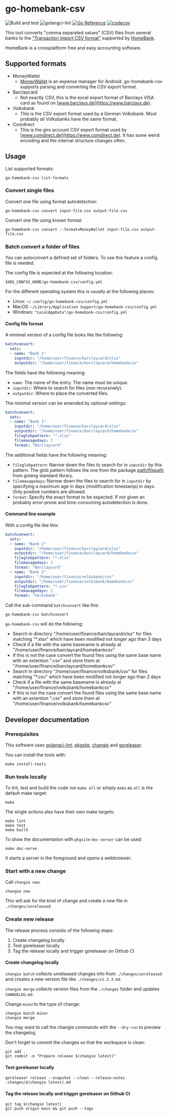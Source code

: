 # go-homebank-csv

![Build and test](https://github.com/sercxanto/go-homebank-csv/actions/workflows/build-and-test.yml/badge.svg)
![golangci-lint](https://github.com/sercxanto/go-homebank-csv/actions/workflows/golangci-lint.yml/badge.svg)
[![Go Reference](https://pkg.go.dev/badge/github.com/sercxanto/go-homebank-csv.svg)](https://pkg.go.dev/github.com/sercxanto/go-homebank-csv)
[![codecov](https://codecov.io/gh/sercxanto/go-homebank-csv/graph/badge.svg?token=HB6HHXV7X6)](https://codecov.io/gh/sercxanto/go-homebank-csv)

This tool converts "comma separated values" (CSV) files from several banks to the
["Transaction import CSV format"](http://homebank.free.fr/help/misc-csvformat.html)
supported by [HomeBank](http://homebank.free.fr/).

HomeBank is a crossplatform free and easy accounting software.

## Supported formats

* MoneyWallet
  * [MoneyWallet](https://f-droid.org/en/packages/com.oriondev.moneywallet) is an expense manager for Android.
go-homebank-csv supports parsing and converting the CSV export format.
* Barclaycard
  * Not exactly CSV, this is the excel export format of Barclays VISA card as found on [www.barclays.de](https://www.barclays.de).
* Volksbank
  * This is the CSV export format used by a German Volksbank. Most probably all Volksbanks have the same format.
* Comdirect
  * This is the giro account CSV export format used by [www.comdirect.de](https://www.comdirect.de).
It has some weird encoding and the internal structure changes often.

## Usage

List supported formats:

```shell
go-homebank-csv list-formats
```

### Convert single files

Convert one file using format autodetection:

```shell
go-homebank-csv convert input-file.csv output-file.csv
```

Convert one file using known format:

```shell
go-homebank-csv convert --format=MoneyWallet input-file.csv output-file.csv
```

### Batch convert a folder of files

You can autoconvert a defined set of folders. To use this feature a config file is needed.

The config file is expected at the following location:

```
$XDG_CONFIG_HOME/go-homebank-csv/config.yml
```

For the different operating system this is usually at the following places:

* Linux: `~/.config/go-homebank-csv/config.yml`
* MacOS: `~/Library/Application Support/go-homebank-csv/config.yml`
* Windows: `"LocalAppData"/go-homebank-csv/config.yml`

#### Config file format

A minimal version of a config file looks like the following:

```yaml
batchconvert:
  sets:
  - name: "Bank 1"
    inputdir: "/home/user/finance/barclaycard/xlsx"
    outputdir: "/home/user/finance/barclaycard/homebankcsv"
```

The fields have the following meaning:

* `name`: The name of the entry. The name must be unique.
* `inputdir`: Where to search for files (non recursively).
* `outputdir`: Where to place the converted files.

The minimal version can be amended by optional settings:

```yaml
batchconvert:
  sets:
  - name: "Bank 1"
    inputdir: "/home/user/finance/barclaycard/xlsx"
    outputdir: "/home/user/finance/barclaycard/homebankcsv"
    fileglobpattern: "*.xlsx"
    filemaxagedays: 3
    format: "Barclaycard"
```

The additional fields have the following meaning:

* `fileglobpattern`: Narrow down the files to search for in `inputdir` by this pattern.
   The glob pattern follows the one from the package [path/filepath](https://pkg.go.dev/path/filepath#Match)
   from golang standard library.
* `filemaxagedays`: Narrow down the files to search for in `inputdir` by specifying a maximum age in days
   (modification timestamp) in days. Only positive numbers are allowed.
* `format`: Specify the exact format to be expected. If not given an probably error-prone and time-consuming
   autodetection is done.

#### Command line example

With a config file like this:

```yaml
batchconvert:
  sets:
  - name: "Bank 1"
    inputdir: "/home/user/finance/barclaycard/xlsx"
    outputdir: "/home/user/finance/barclaycard/homebankcsv"
    fileglobpattern: "*.xlsx"
    filemaxagedays: 3
    format: "Barclaycard"
  - name: "Bank 2"
    inputdir: "/home/user/finance/volksbank/csv"
    outputdir: "/home/user/finance/volksbank/homebankcsv"
    fileglobpattern: "*.csv"
    filemaxagedays: 2
    format: "Volksbank"
```

Call the sub-command `batchconvert` like this:

```shell
go-homebank-csv batchconvert
```

`go-homebank-csv` will do the following:

* Search in directory "/home/user/finance/barclaycard/xlsx" for files matching "*.xlsx"
  which have been modified not longer ago than 3 days
* Check if a file with the same basename is already at "/home/user/finance/barclaycard/homebankcsv"
* If this is not the case convert the found files using the same base name with an extention ".csv"
  and store them at "/home/user/finance/barclaycard/homebankcsv"
* Search in directory "/home/user/finance/volksbank/csv" for files matching "*.csv"
  which have been modified not longer ago than 2 days
* Check if a file with the same basename is already at "/home/user/finance/volksbank/homebankcsv"
* If this is not the case convert the found files using the same base name with an extention ".csv"
  and store them at "/home/user/finance/volksbank/homebankcsv"


## Developer documentation

### Prerequisites

This software uses [golangci-lint](https://golangci-lint.run), [pkgsite](https://pkg.go.dev/golang.org/x/pkgsite/cmd/pkgsite),
[changie](https://changie.dev/) and [goreleaser](https://goreleaser.com/).

You can install the tools with:


```shell
make install-tools
```

### Run tools locally

To lint, test and build the code run `make all` or simply `make` as `all` is the default make target:

```shell
make
```

The single actions also have their own make targets:

```shell
make lint
make test
make build
```

To show the documentation with `pkgsite` `doc-server` can be used:

```shell
make doc-serve
```

It starts a server in the foreground and opens a webbrowser.

### Start with a new change

Call `changie new`:

```shell
changie new
```

This will ask for the kind of change and create a new file in `./changes/unreleased`.

### Create new release

The release process consists of the following steps:

1. Create changelog locally
2. Test goreleaser locally
3. Tag the release locally and trigger goreleaser on Github CI

#### Create changelog locally

`changie batch` collects unreleased changes info from `./changes/unreleased` and creates a
new version file like `./changes/v1.2.3.md`.

`changie merge` collects version files from the `./changes` folder and updates `CHANGELOG.md`.

Change `minor`to the type of change:

```shell
changie batch minor
changie merge
```
You may want to call the changie commands with the `--dry-run` to preview the changelog.

Don't forget to commit the changes so that the workspace is clean:

```shell
git add .
git commit -m "Prepare release $(changie latest)"
```

#### Test goreleaser locally

```shell
goreleaser release --snapshot --clean --release-notes .changes/$(changie latest).md
```

#### Tag the release locally and trigger goreleaser on Github CI

```shell
git tag $(changie latest)
git push origin main && git push --tags
```
